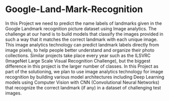 # Google-Land-Mark-Recognition
In this Project we need to predict the name labels of landmarks given in the Google Landmark recognition picture dataset using Image analytics. The challenge at our hand is to build models that classify the images provided in such a way that it matches the correct landmark with each unique image. This image analytics technology can predict landmark labels directly from image pixels, to help people better understand and organize their photo collections. Similar projects take place every year such as the ILSVRC (ImageNet Large Scale Visual Recognition Challenge), but the biggest difference in this project is the larger number of classes. In this Project as part of the solutioning, we plan to use image analytics technology for image recognition by building various model architectures including Deep Learning models using Computer Vision with CNN (Convolutional Neural Networks) that recognize the correct landmark (if any) in a dataset of challenging test images.
